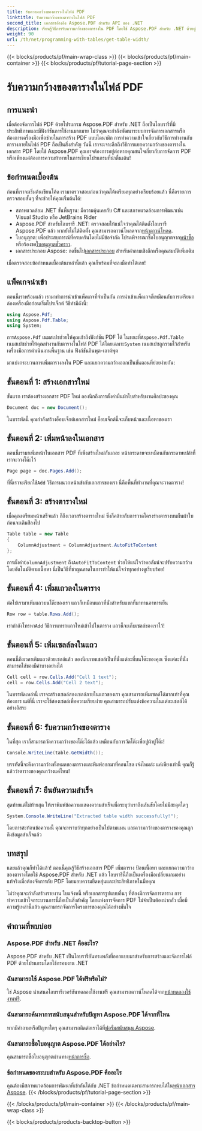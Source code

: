 ```yaml
---
title: รับความกว้างของตารางในไฟล์ PDF
linktitle: รับความกว้างของตารางในไฟล์ PDF
second_title: เอกสารอ้างอิง Aspose.PDF สำหรับ API ของ .NET
description: เรียนรู้วิธีการรับความกว้างของตารางใน PDF โดยใช้ Aspose.PDF สำหรับ .NET ด้วยคู่มือทีละขั้นตอนนี้
weight: 90
url: /th/net/programming-with-tables/get-table-width/
---
```


{{< blocks/products/pf/main-wrap-class >}}
{{< blocks/products/pf/main-container >}}
{{< blocks/products/pf/tutorial-page-section >}}

# รับความกว้างของตารางในไฟล์ PDF

## การแนะนำ

เมื่อต้องจัดการไฟล์ PDF ด้วยโปรแกรม Aspose.PDF สำหรับ .NET ถือเป็นไลบรารีที่มีประสิทธิภาพและมีฟังก์ชันการใช้งานมากมาย ไม่ว่าคุณจะกำลังพัฒนาระบบการจัดการเอกสารหรือต้องการเครื่องมือเพื่อช่วยในการสร้าง PDF แบบไดนามิก การทำความเข้าใจเกี่ยวกับวิธีการทำงานกับตารางภายในไฟล์ PDF ถือเป็นสิ่งสำคัญ วันนี้ เราจะเจาะลึกถึงวิธีการแยกความกว้างของตารางในเอกสาร PDF โดยใช้ Aspose.PDF คุณอาจต้องการอยู่ต่อหากคุณสนใจเกี่ยวกับการจัดการ PDF หรือเพียงแค่ต้องการความท้าทายในการเขียนโปรแกรมที่น่าตื่นเต้น!

## ข้อกำหนดเบื้องต้น

ก่อนที่เราจะเริ่มต้นเขียนโค้ด เรามาตรวจสอบก่อนว่าคุณได้เตรียมทุกอย่างเรียบร้อยแล้ว นี่คือรายการตรวจสอบสั้นๆ ที่จะช่วยให้คุณเริ่มต้นได้:

- สภาพแวดล้อม .NET ขั้นพื้นฐาน: มีความคุ้นเคยกับ C# และสภาพแวดล้อมการพัฒนาเช่น Visual Studio หรือ JetBrains Rider
-  Aspose.PDF สำหรับไลบรารี .NET: ตรวจสอบให้แน่ใจว่าคุณได้ติดตั้งไลบรารี Aspose.PDF แล้ว หากยังไม่ได้ติดตั้ง คุณสามารถดาวน์โหลดจาก[หน้าดาวน์โหลด](https://releases.aspose.com/pdf/net/).
- ใบอนุญาต: เพื่อประสบการณ์ที่ครบครันโดยไม่มีข้อจำกัด โปรดพิจารณาซื้อใบอนุญาตจาก[หน้าซื้อ](https://purchase.aspose.com/buy) หรือร้องขอ[ใบอนุญาตชั่วคราว](https://purchase.aspose.com/temporary-license/).
-  เอกสารประกอบ Aspose: กดขึ้นไป[เอกสารประกอบ](https://reference.aspose.com/pdf/net/) สำหรับคำถามเชิงลึกหรือคุณสมบัติเพิ่มเติม

เมื่อตรวจสอบข้อกำหนดเบื้องต้นเหล่านี้แล้ว คุณก็พร้อมที่จะลงมือทำได้เลย!

## แพ็คเกจนำเข้า

ตอนนี้เราพร้อมแล้ว เรามาทำการนำเข้าแพ็คเกจที่จำเป็นกัน การนำเข้าแพ็คเกจก็เหมือนกับการเตรียมกล่องเครื่องมือก่อนเริ่มโปรเจ็กต์ วิธีทำมีดังนี้:

```csharp
using Aspose.Pdf;
using Aspose.Pdf.Table;
using System;
```

 การ`Aspose.Pdf` เนมสเปซช่วยให้คุณเข้าถึงฟังก์ชัน PDF ได้ ในขณะที่`Aspose.Pdf.Table` เนมสเปซช่วยให้คุณทำงานกับตารางในไฟล์ PDF ได้โดยเฉพาะ`System` เนมสเปซถูกรวมไว้สำหรับเครื่องมือการดำเนินงานพื้นฐาน เช่น ฟังก์ชันอินพุต-เอาต์พุต

มาแบ่งกระบวนการเพิ่มตารางลงใน PDF และแยกความกว้างออกเป็นขั้นตอนที่ย่อยง่ายกัน:

## ขั้นตอนที่ 1: สร้างเอกสารใหม่

ขั้นแรก เราต้องสร้างเอกสาร PDF ใหม่ ลองนึกถึงการตั้งค่าผืนผ้าใบสำหรับงานศิลปะของคุณ

```csharp
Document doc = new Document();
```

ในบรรทัดนี้ คุณกำลังสร้างอ็อบเจ็กต์เอกสารใหม่ อ็อบเจ็กต์นี้จะเก็บหน้าและเนื้อหาของเรา

## ขั้นตอนที่ 2: เพิ่มหน้าลงในเอกสาร

ตอนนี้เรามาเพิ่มหน้าในเอกสาร PDF ที่เพิ่งสร้างใหม่กันเถอะ หน้ากระดาษจะเหมือนกับกระดาษเปล่าที่เราจะวางโต๊ะไว้

```csharp
Page page = doc.Pages.Add();
```

 ที่นี่เราจะเรียกใช้`Add` วิธีการผนวกหน้าเข้ากับเอกสารของเรา นี่คือพื้นที่ทำงานที่คุณจะวาดตาราง!

## ขั้นตอนที่ 3: สร้างตารางใหม่

เมื่อคุณเตรียมหน้าเสร็จแล้ว ก็ถึงเวลาสร้างตารางใหม่ ซึ่งก็คล้ายกับการวาดโครงร่างตารางบนผืนผ้าใบก่อนจะเติมสีลงไป

```csharp
Table table = new Table
{
    ColumnAdjustment = ColumnAdjustment.AutoFitToContent
};
```

 การตั้งค่า`ColumnAdjustment` ถึง`AutoFitToContent` ช่วยให้แน่ใจว่าคอลัมน์จะปรับความกว้างโดยอัตโนมัติตามเนื้อหา นี่เป็นวิธีที่ชาญฉลาดในการทำให้แน่ใจว่าทุกอย่างดูเรียบร้อย!

## ขั้นตอนที่ 4: เพิ่มแถวลงในตาราง

ต่อไปเรามาเพิ่มแถวบนโต๊ะของเรา แถวก็เหมือนแถวที่นั่งสำหรับแขกที่มาทานอาหารเย็น

```csharp
Row row = table.Rows.Add();
```

 เรากำลังโทรหา`Add` วิธีการแทรกแถวใหม่เข้าไปในตาราง แถวนี้จะเก็บเซลล์ของเราไว้!

## ขั้นตอนที่ 5: เพิ่มเซลล์ลงในแถว

ตอนนี้ถึงเวลาเติมแถวด้วยเซลล์แล้ว ลองนึกภาพเซลล์เป็นที่นั่งแต่ละที่บนโต๊ะของคุณ ซึ่งแต่ละที่นั่งสามารถใส่ของมีค่าบางอย่างได้

```csharp
Cell cell = row.Cells.Add("Cell 1 text");
cell = row.Cells.Add("Cell 2 text");
```

ในบรรทัดเหล่านี้ เราจะสร้างเซลล์สองเซลล์ภายในแถวของเรา คุณสามารถเพิ่มเซลล์ได้มากเท่าที่คุณต้องการ แต่ที่นี่ เราจะใช้สองเซลล์เพื่อความเรียบง่าย คุณสามารถปรับแต่งข้อความในแต่ละเซลล์ได้อย่างอิสระ

## ขั้นตอนที่ 6: รับความกว้างของตาราง

ในที่สุด เราก็สามารถวัดความกว้างของโต๊ะได้แล้ว เหมือนกับการวัดโต๊ะเพื่อปูผ้าปูโต๊ะ!

```csharp
Console.WriteLine(table.GetWidth());
```

บรรทัดนี้จะดึงความกว้างทั้งหมดของตารางและพิมพ์ออกมาที่คอนโซล เจ๋งไหมล่ะ แค่เพียงเท่านี้ คุณก็รู้แล้วว่าตารางของคุณกว้างแค่ไหน!

## ขั้นตอนที่ 7: ยืนยันความสำเร็จ

สุดท้ายแต่ไม่ท้ายสุด ให้เราพิมพ์ข้อความแสดงความสำเร็จเพื่อระบุว่าเราถึงเส้นชัยโดยไม่มีสะดุดใดๆ

```csharp
System.Console.WriteLine("Extracted table width successfully!");
```

โดยการสะท้อนข้อความนี้ คุณจะทราบว่าทุกอย่างเป็นไปตามแผน และความกว้างของตารางของคุณถูกดึงข้อมูลสำเร็จแล้ว

## บทสรุป

และแล้วคุณก็ทำได้แล้ว! ตอนนี้คุณรู้วิธีสร้างเอกสาร PDF เพิ่มตาราง ป้อนเนื้อหา และแยกความกว้างของตารางโดยใช้ Aspose.PDF สำหรับ .NET แล้ว ไลบรารีนี้ถือเป็นเครื่องมือเปลี่ยนเกมอย่างแท้จริงเมื่อต้องจัดการกับ PDF โดยมอบความยืดหยุ่นและประสิทธิภาพในมือคุณ

ไม่ว่าคุณจะกำลังสร้างรายงาน ใบแจ้งหนี้ หรือเอกสารรูปแบบอื่นๆ ที่ต้องมีการจัดการตาราง การทำความเข้าใจกระบวนการนี้ถือเป็นสิ่งสำคัญ โลกแห่งการจัดการ PDF ไม่จำเป็นต้องน่ากลัว เมื่อมีความรู้เหล่านี้แล้ว คุณสามารถจัดการโครงการของคุณได้อย่างมั่นใจ 

## คำถามที่พบบ่อย

### Aspose.PDF สำหรับ .NET คืออะไร?  
Aspose.PDF สำหรับ .NET เป็นไลบรารีอันทรงพลังที่ออกแบบมาสำหรับการสร้างและจัดการไฟล์ PDF ด้วยโปรแกรมโดยใช้กรอบงาน .NET

### ฉันสามารถใช้ Aspose.PDF ได้ฟรีหรือไม่?  
 ใช่ Aspose นำเสนอไลบรารีเวอร์ชันทดลองใช้งานฟรี คุณสามารถดาวน์โหลดได้จาก[หน้าทดลองใช้งานฟรี](https://releases.aspose.com/).

### ฉันสามารถค้นหาการสนับสนุนสำหรับปัญหา Aspose.PDF ได้จากที่ไหน  
 หากมีคำถามหรือปัญหาใดๆ คุณสามารถติดต่อเราได้ที่[ฟอรั่มสนับสนุน Aspose](https://forum.aspose.com/c/pdf/10).

### ฉันสามารถซื้อใบอนุญาต Aspose.PDF ได้อย่างไร?  
 คุณสามารถซื้อใบอนุญาตผ่านทาง[หน้าการซื้อ](https://purchase.aspose.com/buy).

### ข้อกำหนดของระบบสำหรับ Aspose.PDF คืออะไร  
คุณต้องมีสภาพแวดล้อมการพัฒนาที่เข้ากันได้กับ .NET ข้อกำหนดเฉพาะสามารถพบได้ใน[หน้าเอกสาร Aspose](https://reference.aspose.com/pdf/net/).
{{< /blocks/products/pf/tutorial-page-section >}}

{{< /blocks/products/pf/main-container >}}
{{< /blocks/products/pf/main-wrap-class >}}

{{< blocks/products/products-backtop-button >}}
